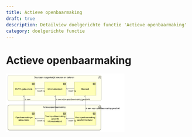 ```yaml
---
title: Actieve openbaarmaking
draft: true
description: Detailview doelgerichte functie 'Actieve openbaarmaking' 
category: doelgerichte functie
---
```


# Actieve openbaarmaking

<img src="./img/detailview_actieve_openbaarmaking.svg" alt="Een detailview in Archimate van de doelgerichte functie 'Actieve openbaarmaking'" title="Een detailview van de doelgerichte functie 'Actieve openbaarmaking'" style="width: 64%;">